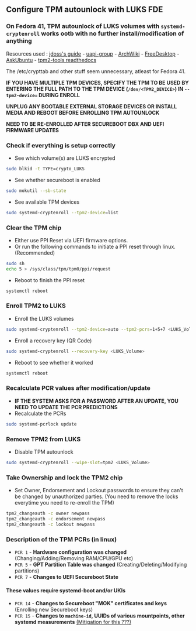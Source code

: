 ## Configure TPM autounlock with LUKS FDE
### On Fedora 41, TPM autounlock of LUKS volumes with `systemd-cryptenroll` works ootb with no further install/modification of anything
Resources used : [jdoss's guide](https://gist.github.com/jdoss/777e8b52c8d88eb87467935769c98a95) - [uapi-group](https://uapi-group.org/specifications/specs/linux_tpm_pcr_registry/) - [ArchWiki](https://wiki.archlinux.org/title/Systemd-cryptenroll) - [FreeDesktop](https://www.freedesktop.org/software/systemd/man/latest/systemd-cryptenroll.html) - [AskUbuntu](https://askubuntu.com/questions/1357694/trying-to-understand-errors-from-tpm2-tools) - [tpm2-tools readthedocs](https://tpm2-tools.readthedocs.io)

The /etc/crypttab and other stuff seem unnecessary, atleast for Fedora 41.

**IF YOU HAVE MULTIPLE TPM DEVICES, SPECIFY THE TPM TO BE USED BY ENTERING THE FULL PATH TO THE TPM DEVICE (`/dev/<TPM2_DEVICE>`) IN `--tpm2-device=` DURING ENROLL**

**UNPLUG ANY BOOTABLE EXTERNAL STORAGE DEVICES OR INSTALL MEDIA AND REBOOT BEFORE ENROLLING TPM AUTOUNLOCK**

**NEED TO BE RE-ENROLLED AFTER SECUREBOOT DBX AND UEFI FIRMWARE UPDATES**

### Check if everything is setup correctly
- See which volume(s) are LUKS encrypted
```bash
sudo blkid -t TYPE=crypto_LUKS
```
- See whether secureboot is enabled
```bash
sudo mokutil --sb-state
```
- See available TPM devices
```bash
sudo systemd-cryptenroll --tpm2-device=list
```

### Clear the TPM chip
- Either use PPI Reset via UEFI firmware options.
- Or run the following commands to initiate a PPI reset through linux. (Recommended)
```bash
sudo sh
echo 5 > /sys/class/tpm/tpm0/ppi/request
```
- Reboot to finish the PPI reset
```bash
systemctl reboot
```

### Enroll TPM2 to LUKS
- Enroll the LUKS volumes
```bash
sudo systemd-cryptenroll --tpm2-device=auto --tpm2-pcrs=1+5+7 <LUKS_Volume>
```
- Enroll a recovery key (QR Code) 
```bash
sudo systemd-cryptenroll --recovery-key <LUKS_Volume>
```
- Reboot to see whether it worked
```bash
systemctl reboot
```
### Recalculate PCR values after modification/update
- **IF THE SYSTEM ASKS FOR A PASSWORD AFTER AN UPDATE, YOU NEED TO UPDATE THE PCR PREDICTIONS**
- Recalculate the PCRs
```bash
sudo systemd-pcrlock update
```

### Remove TPM2 from LUKS
- Disable TPM autounlock
```bash
sudo systemd-cryptenroll --wipe-slot=tpm2 <LUKS_Volume>
```

### Take Ownership and lock the TPM2 chip
- Set Owner, Endorsement and Lockout passwords to ensure they can't be changed by unauthorized parties. (You need to remove the locks everytime you need to re-enroll the TPM)
```bash
tpm2_changeauth -c owner newpass
tpm2_changeauth -c endorsement newpass
tpm2_changeauth -c lockout newpass
```

### Description of the TPM PCRs (in linux)
- `PCR 1` - **Hardware configuration was changed** (Changing/Adding/Removing RAM/CPU/GPU etc)
- `PCR 5` - **GPT Partition Table was changed** (Creating/Deleting/Modifying partitions)
- `PCR 7` - **Changes to UEFI Secureboot State**

#### These values require systemd-boot and/or UKIs
- `PCR 14` - **Changes to Secureboot "MOK" certificates and keys** (Enrolling new Secureboot keys)
- `PCR 15` - **Changes to `machine-id`, UUIDs of various mountpoints, other systemd measurements** [(Mitigation for this ???)](https://oddlama.org/blog/bypassing-disk-encryption-with-tpm2-unlock/)
